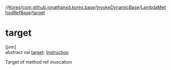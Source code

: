 //[Kores](../../../../index.md)/[com.github.jonathanxd.kores.base](../../index.md)/[InvokeDynamicBase](../index.md)/[LambdaMethodRefBase](index.md)/[target](target.md)

# target

[jvm]\
abstract val [target](target.md): [Instruction](../../../com.github.jonathanxd.kores/-instruction/index.md)

Target of method ref invocation
